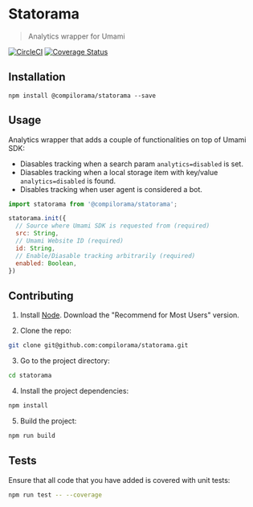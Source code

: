 # Statorama

> Analytics wrapper for Umami

[![CircleCI](https://circleci.com/gh/compilorama/statorama/tree/master.svg?style=svg)](https://circleci.com/gh/compilorama/statorama/tree/master)
[![Coverage Status](https://coveralls.io/repos/github/compilorama/statorama/badge.svg?branch=master)](https://coveralls.io/github/compilorama/statorama?branch=master)

## Installation

```
npm install @compilorama/statorama --save
```

## Usage

Analytics wrapper that adds a couple of functionalities on top of Umami SDK:
- Diasables tracking when a search param `analytics=disabled` is set.
- Diasables tracking when a local storage item with key/value `analytics=disabled` is found.
- Disables tracking when user agent is considered a bot.

``` javascript
import statorama from '@compilorama/statorama';

statorama.init({
  // Source where Umami SDK is requested from (required)
  src: String,
  // Umami Website ID (required)
  id: String,
  // Enable/Diasable tracking arbitrarily (required)
  enabled: Boolean,
})
```

## Contributing

1. Install [Node](https://nodejs.org/en/). Download the "Recommend for Most Users" version.

2. Clone the repo:
``` bash
git clone git@github.com:compilorama/statorama.git
```

3. Go to the project directory:
``` bash
cd statorama
```

4. Install the project dependencies:
``` bash
npm install
```

5. Build the project:
``` bash
npm run build
```

## Tests

Ensure that all code that you have added is covered with unit tests:
``` bash
npm run test -- --coverage
```
